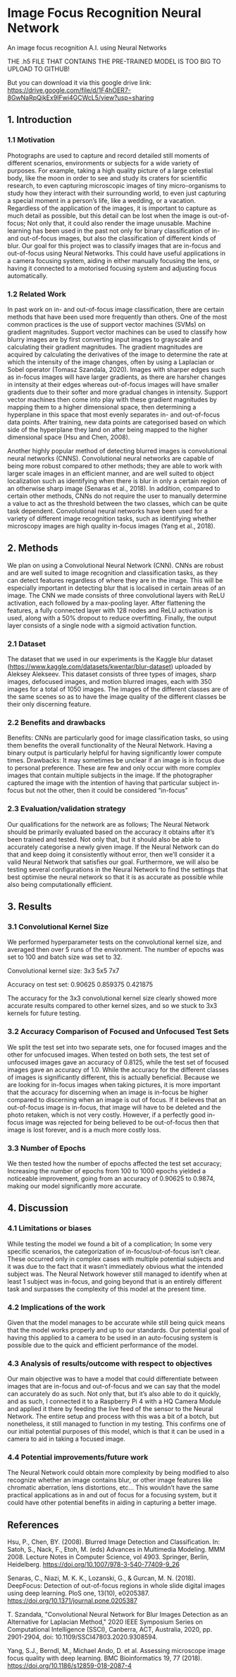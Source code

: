 # Image Focus Recognition Neural Network
An image focus recognition A.I. using Neural Networks


THE .h5 FILE THAT CONTAINS THE PRE-TRAINED MODEL IS TOO BIG TO UPLOAD TO GITHUB!

But you can download it via this google drive link: https://drive.google.com/file/d/1F4hOER7-8GwNaRpQjkEx9IFwi4GCWcL5/view?usp=sharing


## 1. Introduction
### 1.1	Motivation
Photographs are used to capture and record detailed still moments of different scenarios, environments or subjects for a wide variety of purposes. For example, taking a high quality picture of a large celestial body, like the moon in order to see and study its craters for scientific research, to even capturing microscopic images of tiny micro-organisms to study how they interact with their surrounding world, to even just capturing a special moment in a person’s life, like a wedding, or a vacation. Regardless of the application of the images, it is important to capture as much detail as possible, but this detail can be lost when the image is out-of-focus; Not only that, it could also render the image unusable. Machine learning has been used in the past not only for binary classification of in- and out-of-focus images, but also the classification of different kinds of blur. Our goal for this project was to classify images that are in-focus and out-of-focus using Neural Networks. This could have useful applications in a camera focusing system, aiding in either manually focusing the lens, or having it connected to a motorised focusing system and adjusting focus automatically.

### 1.2	Related Work
In past work on in- and out-of-focus image classification, there are certain methods that have been used more frequently than others.  One of the most common practices is the use of support vector machines (SVMs) on gradient magnitudes. Support vector machines can be used to classify how blurry images are by first converting input images to grayscale and calculating their gradient magnitudes.  The gradient magnitudes are acquired by calculating the derivatives of the image to determine the rate at which the intensity of the image changes, often by using a Laplacian or Sobel operator (Tomasz Szandala, 2020).  Images with sharper edges such as in-focus images will have larger gradients, as there are harsher changes in intensity at their edges whereas out-of-focus images will have smaller gradients due to their softer and more gradual changes in intensity.  Support vector machines then come into play with these gradient magnitudes by mapping them to a higher dimensional space, then determining a hyperplane in this space that most evenly separates in- and out-of-focus data points.  After training, new data points are categorised based on which side of the hyperplane they land on after being mapped to the higher dimensional space (Hsu and Chen, 2008).

Another highly popular method of detecting blurred images is convolutional neural networks (CNNS).  Convolutional neural networks are capable of being more robust compared to other methods; they are able to work with larger scale images in an efficient manner, and are well suited to object localization such as identifying when there is blur in only a certain region of an otherwise sharp image (Senaras et al., 2018).  In addition, compared to certain other methods, CNNs do not require the user to manually determine a value to act as the threshold between the two classes, which can be quite task dependent. Convolutional neural networks have been used for a variety of different image recognition tasks, such as identifying whether microscopy images are high quality in-focus images (Yang et al., 2018).




## 2. Methods
We plan on using a Convolutional Neural Network (CNN).  CNNs are robust and are well suited to image recognition and classification tasks, as they can detect features regardless of where they are in the image.  This will be especially important in detecting blur that is localised in certain areas of an image. The CNN we made consists of three convolutional layers with ReLU activation, each followed by a max-pooling layer. After flattening the features, a fully connected layer with 128 nodes and ReLU activation is used, along with a 50% dropout to reduce overfitting. Finally, the output layer consists of a single node with a sigmoid activation function.

### 2.1	Dataset
The dataset that we used in our experiments is the Kaggle blur dataset (https://www.kaggle.com/datasets/kwentar/blur-dataset) uploaded by Aleksey Alekseev.  This dataset consists of three types of images, sharp images, defocused images, and motion blurred images, each with 350 images for a total of 1050 images.  The images of the different classes are of the same scenes so as to have the image quality of the different classes be their only discerning feature.


### 2.2	Benefits and drawbacks
Benefits:
CNNs are particularly good for image classification tasks, so using them benefits the overall functionality of the Neural Network.
Having a binary output is particularly helpful for having significantly lower compute times. 
Drawbacks:
It may sometimes be unclear if an image is in focus due to personal preference. These are few and only occur with more complex images that contain multiple subjects in the image. If the photographer captured the image with the intention of having that particular subject in-focus but not the other, then it could be considered “in-focus”

### 2.3	Evaluation/validation strategy
Our qualifications for the network are as follows; The Neural Network should be primarily evaluated based on the accuracy it obtains after it’s been trained and tested. Not only that, but it should also be able to accurately categorise a newly given image. If the Neural Network can do that and keep doing it consistently without error, then we’ll consider it a valid Neural Network that satisfies our goal. Furthermore, we will also be testing several configurations in the Neural Network to find the settings that best optimise the neural network so that it is as accurate as possible while also being computationally efficient. 




## 3. Results
### 3.1	Convolutional Kernel Size
We performed hyperparameter tests on the convolutional kernel size, and averaged then over 5 runs of the environment. The number of epochs was set to 100 and batch size was set to 32.

Convolutional kernel size:
3x3
5x5
7x7

Accuracy on test set:
0.90625
0.859375
0.421875


The accuracy for the 3x3 convolutional kernel size clearly showed more accurate results compared to other kernel sizes, and so we stuck to 3x3 kernels for future testing.

### 3.2	Accuracy Comparison of Focused and Unfocused Test Sets
We split the test set into two separate sets, one for focused images and the other for unfocused images.  When tested on both sets, the test set of unfocused images gave an accuracy of 0.8125, while the test set of focused images gave an accuracy of 1.0.
While the accuracy for the different classes of images is significantly different, this is actually beneficial.  Because we are looking for in-focus images when taking pictures, it is more important that the accuracy for discerning when an image is in-focus be higher compared to discerning when an image is out of focus.  If it believes that an out-of-focus image is in-focus, that image will have to be deleted and the photo retaken, which is not very costly. However, if a perfectly good in-focus image was rejected for being believed to be out-of-focus then that image is lost forever, and is a much more costly loss.

### 3.3	Number of Epochs
We then tested how the number of epochs affected the test set accuracy;  Increasing the number of epochs from 100 to 1000 epochs yielded a noticeable improvement, going from an accuracy of 0.90625 to 0.9874, making our model significantly more accurate. 




## 4. Discussion
### 4.1	Limitations or biases
While testing the model we found a bit of a complication; In some very specific scenarios, the categorization of in-focus/out-of-focus isn’t clear. These occurred only in complex cases with multiple potential subjects and it was due to the fact that it wasn’t immediately obvious what the intended subject was. The Neural Network however still managed to identify when at least 1 subject was in-focus, and going beyond that is an entirely different task and surpasses the complexity of this model at the present time.

### 4.2	Implications of the work
Given that the model manages to be accurate while still being quick means that the model works properly and up to our standards. Our potential goal of having this applied to a camera to be used in an auto-focusing system is possible due to the quick and efficient performance of the model. 


### 4.3	Analysis of results/outcome with respect to objectives
Our main objective was to have a model that could differentiate between images that are in-focus and out-of-focus and we can say that the model can accurately do as such. Not only that, but it’s also able to do it quickly, and as such, I connected it to a Raspberry Pi 4 with a HQ Camera Module and applied it there by feeding the live feed of the sensor to the Neural Network. The entire setup and process with this was a bit of a botch, but nonetheless, it still managed to function in my testing. This confirms one of our initial potential purposes of this model, which is that it can be used in a camera to aid in taking a focused image. 

### 4.4	Potential improvements/future work
The Neural Network could obtain more complexity by being modified to also recognize whether an image contains blur, or other image features like chromatic aberration, lens distortions, etc…  This wouldn’t have the same practical applications as in and out of focus for a focusing system,  but it could have other potential benefits in aiding in capturing a better image.


## References
Hsu, P., Chen, BY. (2008). Blurred Image Detection and Classification. In: Satoh, S., Nack, F., Etoh, M. (eds) Advances in Multimedia Modeling. MMM 2008. Lecture Notes in Computer Science, vol 4903. Springer, Berlin, Heidelberg. https://doi.org/10.1007/978-3-540-77409-9_26

Senaras, C., Niazi, M. K. K., Lozanski, G., & Gurcan, M. N. (2018). DeepFocus: Detection of out-of-focus regions in whole slide digital images using deep learning. PloS one, 13(10), e0205387. https://doi.org/10.1371/journal.pone.0205387

T. Szandała, "Convolutional Neural Network for Blur Images Detection as an Alternative for Laplacian Method," 2020 IEEE Symposium Series on Computational Intelligence (SSCI), Canberra, ACT, Australia, 2020, pp. 2901-2904, doi: 10.1109/SSCI47803.2020.9308594.

Yang, S.J., Berndl, M., Michael Ando, D. et al. Assessing microscope image focus quality with deep learning. BMC Bioinformatics 19, 77 (2018). https://doi.org/10.1186/s12859-018-2087-4


